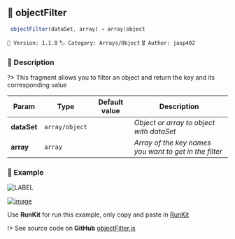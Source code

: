 ## 🧾 objectFilter 

```javascript
 objectFilter(dataSet, array) ⇒ array|object 
``` 


`📢 Version: 1.1.0`  `🏷️ Category: Arrays/Object` `🎖️ Author: jasp402` 

### 📝 Description 


?> This fragment allows you to filter an object and return the key and its corresponding value 


| Param | Type | Default value | Description |
| --- | --- | --- | --- |
| **dataSet** | `array/object` | `  ` | _Object or array to object with dataSet_ | 
| **array** | `array` | `  ` | _Array of the key names you want to get in the filter_ | 



### 🧪 Example 


![LABEL](@example ':include :type=code')




[![image](https://user-images.githubusercontent.com/8978470/89190058-8603d500-d566-11ea-914f-284448e5a1b6.png)](https://npm.runkit.com/js-packtools) 
 
Use **RunKit** for run this example, only copy and paste in [RunKit](https://npm.runkit.com/js-packtools)


!> See source code on **GitHub** [objectFilter.js](https://github.com/jasp402/js-packtools/blob/master/lib/objectFilter.js) 

